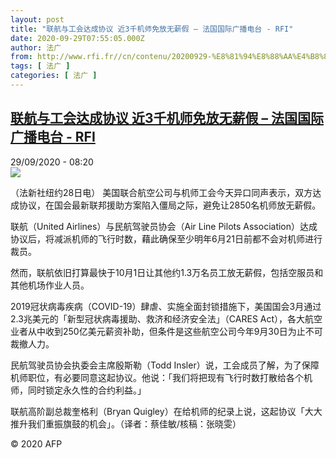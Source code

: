 ```yaml
---
layout: post
title: "联航与工会达成协议 近3千机师免放无薪假 – 法国国际广播电台 - RFI"
date: 2020-09-29T07:55:05.000Z
author: 法广
from: http://www.rfi.fr//cn/contenu/20200929-%E8%81%94%E8%88%AA%E4%B8%8E%E5%B7%A5%E4%BC%9A%E8%BE%BE%E6%88%90%E5%8D%8F%E8%AE%AE-%E8%BF%913%E5%8D%83%E6%9C%BA%E5%B8%88%E5%85%8D%E6%94%BE%E6%97%A0%E8%96%AA%E5%81%87
tags: [ 法广 ]
categories: [ 法广 ]
---
```

<!--1601366105000-->
[联航与工会达成协议 近3千机师免放无薪假 – 法国国际广播电台 - RFI](http://www.rfi.fr//cn/contenu/20200929-%E8%81%94%E8%88%AA%E4%B8%8E%E5%B7%A5%E4%BC%9A%E8%BE%BE%E6%88%90%E5%8D%8F%E8%AE%AE-%E8%BF%913%E5%8D%83%E6%9C%BA%E5%B8%88%E5%85%8D%E6%94%BE%E6%97%A0%E8%96%AA%E5%81%87)
------

<div>
<div>29/09/2020 - 08:20</div><img src="https://s.rfi.fr/media/display/c4d7db48-021e-11eb-a33e-005056a98db9/w:310/p:16x9/int0005b.200929142003.jpg"><div class="t-content__body u-clearfix">            <p>（法新社纽约28日电）    美国联合航空公司与机师工会今天异口同声表示，双方达成协议，在国会最新联邦援助方案陷入僵局之际，避免让2850名机师放无薪假。</p><p>    联航（United Airlines）与民航驾驶员协会（Air Line Pilots Association）达成协议后，将减派机师的飞行时数，藉此确保至少明年6月21日前都不会对机师进行裁员。</p><p>    然而，联航依旧打算最快于10月1日让其他约1.3万名员工放无薪假，包括空服员和其他机场作业人员。</p><p>    2019冠状病毒疾病（COVID-19）肆虐、实施全面封锁措施下，美国国会3月通过2.3兆美元的「新型冠状病毒援助、救济和经济安全法」（CARES Act），各大航空业者从中收到250亿美元薪资补助，但条件是这些航空公司今年9月30日为止不可裁撤人力。</p><p>    民航驾驶员协会执委会主席殷斯勒（Todd Insler）说，工会成员了解，为了保障机师职位，有必要同意这起协议。他说：「我们将把现有飞行时数打散给各个机师，同时锁定永久性的合约利益。」</p><p>    联航高阶副总裁奎格利（Bryan Quigley）在给机师的纪录上说，这起协议「大大推升我们重振旗鼓的机会」。（译者：蔡佳敏/核稿：张晓雯）</p>            <p class="t-copyright">© 2020 AFP</p>        </div>
</div>
